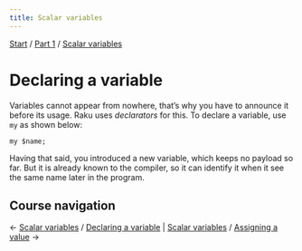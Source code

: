 ```yaml
---
title: Scalar variables
---
```


[Start](../..) / [Part 1](../../part1) / [Scalar variables](..)

# Declaring a variable

Variables cannot appear from nowhere, that’s why you have to announce it before its usage. Raku uses _declarators_ for this. To declare a variable, use `my` as shown below:

    my $name;

Having that said, you introduced a new variable, which keeps no payload so far. But it is already known to the compiler, so it can identify it when it see the same name later in the program.

## Course navigation

← [Scalar variables](../) / [Declaring a variable](../declaring-a-variable) | [Scalar variables](../) / [Assigning a value](../assigning-a-value) →
